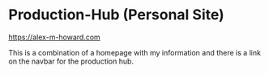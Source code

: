 # Production-Hub (Personal Site)

https://alex-m-howard.com


This is a combination of a homepage with my information and there is a link on the navbar for the production hub.


